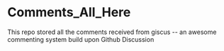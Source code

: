 # Comments_All_Here
This repo stored all the comments received from giscus -- an awesome commenting system build upon Github Discussion
